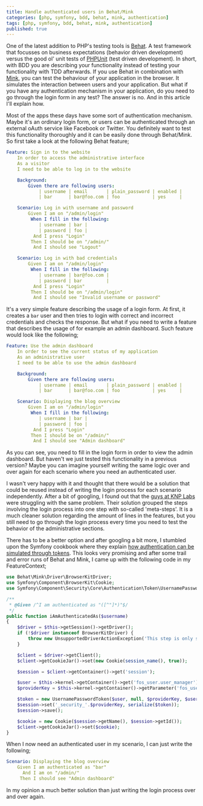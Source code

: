 ```yaml
---
title: Handle authenticated users in Behat/Mink
categories: [php, symfony, bdd, behat, mink, authentication]
tags: [php, symfony, bdd, behat, mink, authentication]
published: true
---
```


One of the latest addition to PHP's testing tools is [Behat](http://behat.org). A test framework that focusses on business expectations (behavior driven development) versus the good ol' unit tests of [PHPUnit](http://phpunit.de) (test driven development). In short, with BDD you are describing your functionality instead of testing your functionality with TDD afterwards.
If you use Behat in combination with [Mink](http://mink.behat.org), you can test the behaviour of your application in the browser. It simulates the interaction between users and your application. But what if you have any authentication mechanism in your application, do you need to go through the login form in any test? The answer is no. And in this article I'll explain how.
<!-- more -->

Most of the apps these days have some sort of authentication mechanism. Maybe it's an ordinary login form, or users can be authenticated through an external oAuth service like Facebook or Twitter. You definitely want to test this functionality thoroughly and it can be easily done through Behat/Mink. So first take a look at the following Behat feature;

```yaml
Feature: Sign in to the website
    In order to access the administrative interface
    As a visitor
    I need to be able to log in to the website

    Background:
        Given there are following users:
            | username | email       | plain_password | enabled |
            | bar      | bar@foo.com | foo            | yes     |

    Scenario: Log in with username and password
        Given I am on "/admin/login"
         When I fill in the following:
            | username | bar |
            | password | foo |
          And I press "Login"
         Then I should be on "/admin/"
          And I should see "Logout"

    Scenario: Log in with bad credentials
        Given I am on "/admin/login"
         When I fill in the following:
            | username | bar@foo.com |
            | password | bar         |
          And I press "Login"
         Then I should be on "/admin/login"
          And I should see "Invalid username or password"
```

It's a very simple feature describing the usage of a login form. At first, it creates a `bar` user and then tries to login with correct and incorrect credentials and checks the response.
But what if you need to write a feature that describes the usage of for example an admin dashboard. Such feature would look like the following;

```yaml
Feature: Use the admin dashboard
    In order to see the current status of my application
    As an administrative user
    I need to be able to use the admin dashboard

    Background:
        Given there are following users:
            | username | email       | plain_password | enabled |
            | bar      | bar@foo.com | foo            | yes     |

    Scenario: Displaying the blog overview
        Given I am on "/admin/login"
         When I fill in the following:
            | username | bar |
            | password | foo |
          And I press "Login"
         Then I should be on "/admin/"
          And I should see "Admin dashboard"
```

As you can see, you need to fill in the login form in order to view the admin dashboard. But haven't we just tested this functionality in a previous version? Maybe you can imagine yourself writing the same logic over and over again for each scenario where you need an authenticated user.

I wasn't very happy with it and thought that there would be a solution that could be reused instead of writing the login process for each scenario independently. After a bit of googling, I found out that the [guys at KNP Labs](http://knplabs.com/blog/2011/12/15/behat-like-a-boss-meta-steps/) were struggling with the same problem. Their solution grouped the steps involving the login process into one step with so-called 'meta-steps'.
It is a much cleaner solution regarding the amount of lines in the features, but you still need to go through the login process every time you need to test the behavior of the administrative sections.

There has to be a better option and after googling a bit more, I stumbled upon the Symfony cookbook where they explain [how authentication can be simulated through tokens](http://symfony.com/doc/current/cookbook/testing/simulating_authentication.html). This looks very promising and after some trail and error runs of Behat and Mink, I came up with the following code in my FeatureContext;

```php
use Behat\Mink\Driver\BrowserKitDriver;
use Symfony\Component\BrowserKit\Cookie;
use Symfony\Component\Security\Core\Authentication\Token\UsernamePasswordToken;

/**
 * @Given /^I am authenticated as "([^"]*)"$/
 */
public function iAmAuthenticatedAs($username)
{
    $driver = $this->getSession()->getDriver();
    if (!$driver instanceof BrowserKitDriver) {
        throw new UnsupportedDriverActionException('This step is only supported by the BrowserKitDriver');
    }

    $client = $driver->getClient();
    $client->getCookieJar()->set(new Cookie(session_name(), true));

    $session = $client->getContainer()->get('session');

    $user = $this->kernel->getContainer()->get('fos_user.user_manager')->findUserByUsername($username);
    $providerKey = $this->kernel->getContainer()->getParameter('fos_user.firewall_name');

    $token = new UsernamePasswordToken($user, null, $providerKey, $user->getRoles());
    $session->set('_security_'.$providerKey, serialize($token));
    $session->save();

    $cookie = new Cookie($session->getName(), $session->getId());
    $client->getCookieJar()->set($cookie);
}
```

When I now need an authenticated user in my scenario, I can just write the following;

```yaml
Scenario: Displaying the blog overview
    Given I am authenticated as "bar"
      And I am on "/admin/"
     Then I should see "Admin dashboard"
```

In my opinion a much better solution than just writing the login process over and over again.

